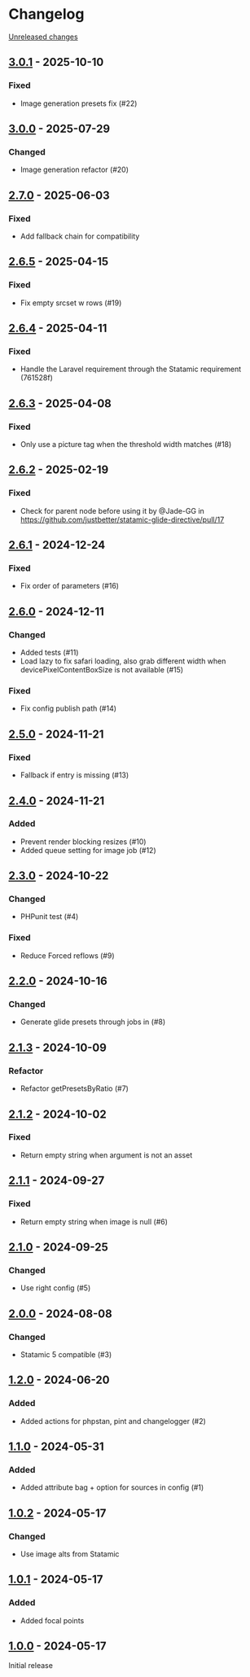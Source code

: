 # Changelog 

[Unreleased changes](https://github.com/justbetter/statamic-glide-directive/compare/3.0.1...3.0.1)
## [3.0.1](https://github.com/justbetter/statamic-glide-directive/releases/tag/3.0.1) - 2025-10-10

### Fixed

- Image generation presets fix (#22)

## [3.0.0](https://github.com/justbetter/statamic-glide-directive/releases/tag/3.0.0) - 2025-07-29

### Changed

- Image generation refactor (#20)

## [2.7.0](https://github.com/justbetter/statamic-glide-directive/releases/tag/2.7.0) - 2025-06-03

### Fixed
 - Add fallback chain for compatibility

## [2.6.5](https://github.com/justbetter/statamic-glide-directive/releases/tag/2.6.5) - 2025-04-15

### Fixed

- Fix empty srcset w rows (#19)

## [2.6.4](https://github.com/justbetter/statamic-glide-directive/releases/tag/2.6.4) - 2025-04-11

### Fixed

- Handle the Laravel requirement through the Statamic requirement (761528f)

## [2.6.3](https://github.com/justbetter/statamic-glide-directive/releases/tag/2.6.3) - 2025-04-08

### Fixed

- Only use a picture tag when the threshold width matches (#18)

## [2.6.2](https://github.com/justbetter/statamic-glide-directive/releases/tag/2.6.2) - 2025-02-19

### Fixed
- Check for parent node before using it by @Jade-GG in https://github.com/justbetter/statamic-glide-directive/pull/17

## [2.6.1](https://github.com/justbetter/statamic-glide-directive/releases/tag/2.6.1) - 2024-12-24

### Fixed
- Fix order of parameters (#16)

## [2.6.0](https://github.com/justbetter/statamic-glide-directive/releases/tag/2.6.0) - 2024-12-11

### Changed
- Added tests (#11)
- Load lazy to fix safari loading, also grab different width when devicePixelContentBoxSize is not available (#15)

### Fixed
- Fix config publish path (#14)

## [2.5.0](https://github.com/justbetter/statamic-glide-directive/releases/tag/2.5.0) - 2024-11-21

### Fixed
* Fallback if entry is missing (#13) 

## [2.4.0](https://github.com/justbetter/statamic-glide-directive/releases/tag/2.4.0) - 2024-11-21

### Added
* Prevent render blocking resizes (#10)
* Added queue setting for image job (#12)


## [2.3.0](https://github.com/justbetter/statamic-glide-directive/releases/tag/2.3.0) - 2024-10-22

### Changed
* PHPunit test (#4)

### Fixed
* Reduce Forced reflows (#9)

## [2.2.0](https://github.com/justbetter/statamic-glide-directive/releases/tag/2.2.0) - 2024-10-16

### Changed
* Generate glide presets through jobs in (#8) 

## [2.1.3](https://github.com/justbetter/statamic-glide-directive/releases/tag/2.1.3) - 2024-10-09

### Refactor
- Refactor getPresetsByRatio (#7)

## [2.1.2](https://github.com/justbetter/statamic-glide-directive/releases/tag/2.1.2) - 2024-10-02

### Fixed
- Return empty string when argument is not an asset  

## [2.1.1](https://github.com/justbetter/statamic-glide-directive/releases/tag/2.1.1) - 2024-09-27

### Fixed
- Return empty string when image is null (#6)

## [2.1.0](https://github.com/justbetter/statamic-glide-directive/releases/tag/2.1.0) - 2024-09-25

### Changed

- Use right config (#5)

## [2.0.0](https://github.com/justbetter/statamic-glide-directive/releases/tag/2.0.0) - 2024-08-08

### Changed
- Statamic 5 compatible (#3)

## [1.2.0](https://github.com/justbetter/statamic-glide-directive/releases/tag/1.2.0) - 2024-06-20

### Added
- Added actions for phpstan, pint and changelogger (#2)


## [1.1.0](https://github.com/justbetter/statamic-glide-directive/releases/tag/1.1.0) - 2024-05-31

### Added
- Added attribute bag + option for sources in config (#1)

## [1.0.2](https://github.com/justbetter/statamic-glide-directive/releases/tag/1.0.2) - 2024-05-17

### Changed
- Use image alts from Statamic

## [1.0.1](https://github.com/justbetter/statamic-glide-directive/releases/tag/1.0.1) - 2024-05-17

### Added
- Added focal points

## [1.0.0](https://github.com/justbetter/statamic-glide-directive/releases/tag/1.0.0) - 2024-05-17

Initial release

